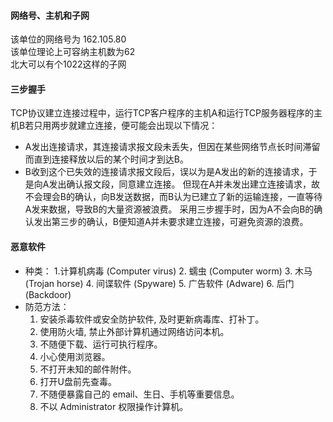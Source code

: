 #### 网络号、主机和子网
该单位的网络号为 162.105.80  
该单位理论上可容纳主机数为62  
北大可以有个1022这样的子网  


#### 三步握手
TCP协议建立连接过程中，运行TCP客户程序的主机A和运行TCP服务器程序的主机B若只用两步就建立连接，便可能会出现以下情况：  
 * A发出连接请求，其连接请求报文段未丢失，但因在某些网络节点长时间滞留而直到连接释放以后的某个时间才到达B。
 * B收到这个已失效的连接请求报文段后，误以为是A发出的新的连接请求，于是向A发出确认报文段，同意建立连接。
 但现在A并未发出建立连接请求，故不会理会B的确认，向B发送数据，而B认为已建立了新的运输连接，一直等待A发来数据，导致B的大量资源被浪费。
 采用三步握手时，因为A不会向B的确认发出第三步的确认，B便知道A并未要求建立连接，可避免资源的浪费。
#### 恶意软件
* 种类： 
    1.计算机病毒 (Computer virus)
    2. 蠕虫 (Computer worm)
    3. 木马 (Trojan horse)
    4. 间谍软件 (Spyware)
    5. 广告软件 (Adware)
    6. 后门 (Backdoor)
* 防范方法：
    1. 安装杀毒软件或安全防护软件, 及时更新病毒库、打补丁。
    2. 使用防火墙, 禁止外部计算机通过网络访问本机。
    3. 不随便下载、运行可执行程序。
    4. 小心使用浏览器。
    5. 不打开未知的邮件附件。
    6. 打开U盘前先查毒。
    7. 不随便暴露自己的 email、生日、手机等重要信息。
    8. 不以 Administrator 权限操作计算机。
